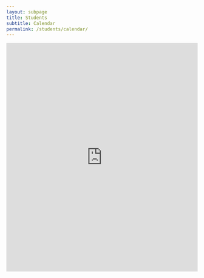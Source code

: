 ```yaml
---
layout: subpage
title: Students
subtitle: Calendar
permalink: /students/calendar/
---
```


<iframe src="https://calendar.google.com/calendar/embed?height=600&amp;wkst=1&amp;bgcolor=%23FFFFFF&amp;src=chacha102.com_9jh59lfs1pnm8tenivr5orove8%40group.calendar.google.com&amp;color=%231B887A&amp;ctz=America%2FLos_Angeles" style="border-width:0" width="100%" height="600" frameborder="0" scrolling="no"></iframe>
